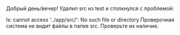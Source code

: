 Добрый день/вечер! Удалил src из test и столкнулся с проблемой:

ls: cannot access '../app/src/': No such file or directory Проверочная система не видит файлы в папке src. Проверьте их наличие.

